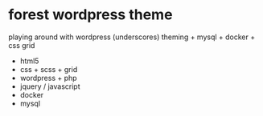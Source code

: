 # forest wordpress theme

playing around with wordpress (underscores) theming + mysql + docker + css grid

* html5
* css + scss + grid
* wordpress + php
* jquery / javascript
* docker
* mysql
